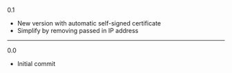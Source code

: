 0.1

* New version with automatic self-signed certificate
* Simplify by removing passed in IP address

---

0.0

* Initial commit
